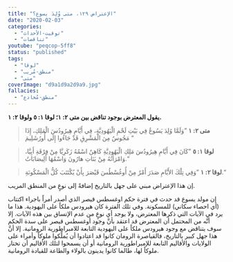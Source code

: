 ```yaml
---
title: "الإعتراض ١٢٩، متى وُلِدَ يسوع؟"
date: "2020-02-03"
categories:
  - "توقيت-الأحداث"
  - "تناقضات"
youtube: "peqcop-5ff8"
status: "published"
tags:
  - "لوقا"
  - "منطق-مُريب"
  - "متى"
coverImage: "d9a1d9a2d9a9.jpg"
fallacies:
  - "منطق-مُخادع"
---
```


**يقول المعترض بوجود تناقض بين متى ٢: ١؛ لوقا ١: ٥ ولوقا ٢: ١.**

> **متى ٢: ١** ”وَلَمَّا وُلِدَ يَسُوعُ فِي بَيْتِ لَحْمِ الْيَهُودِيَّةِ، فِي أَيَّامِ هِيرُودُسَ الْمَلِكِ، إِذَا مَجُوسٌ مِنَ الْمَشْرِقِ قَدْ جَاءُوا إِلَى أُورُشَلِيمَ “

> **لوقا ١: ٥** ”كَانَ فِي أَيَّامِ هِيرُودُسَ مَلِكِ الْيَهُودِيَّةِ كَاهِنٌ اسْمُهُ زَكَرِيَّا مِنْ فِرْقَةِ أَبِيَّا، وَامْرَأَتُهُ مِنْ بَنَاتِ هارُونَ وَاسْمُهَا أَلِيصَابَاتُ.“

> **لوقا ٢: ١** ”وَفِي تِلْكَ الأَيَّامِ صَدَرَ أَمْرٌ مِنْ أُوغُسْطُسَ قَيْصَرَ بِأَنْ يُكْتَتَبَ كُلُّ الْمَسْكُونَةِ.“

إن هذا الإعتراض مبني على جهل بالتاريخ إضافةً إلى نوعٍ من المنطق المريب.

إن مولد يسوع قد حدث في فترة حكم اوغسطس قيصر الذي أصدر أمراً باجراء اكتتاب (أي احصاء سكاني) للمسكونة. وفي تلك الفترة كان هيرودس ملكاً على اليهودية. هذا ما يرد في الآيات التي ذكرها المعترض، ولا يوجد أي نوعٍ من عدم الإتساق بين هذه الآيات. إلا أنَّه من المحتمل أن المعترض قد اعتقد بأنَّ وجود أوغسطس قيصر على سدة الحكم سوف يتناقض مع وجود هيرودس ملكاً على اليهودية التابعة للامبراطورية الرومانية. إلا أنَّ هذا جهل كبير بالتاريخ، فالقياصرة الرومان كانوا قد اعتادوا أن يُملِّكوا ملوكاً وأمراء على الولايات والأقاليم التابعة للإمبراطورية الرومانية أو أن يسمحوا لتلك الأقاليم أن تختار ملوكاً لها، طالما كانوا يدينون بالولاء والطاعة للقيادة الرومانية.
